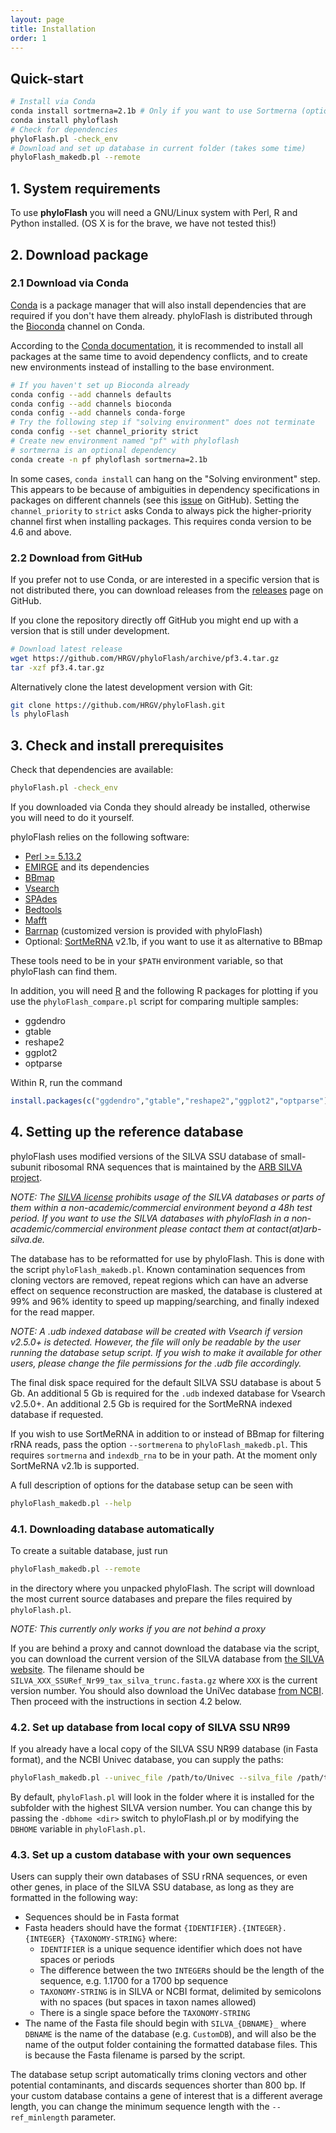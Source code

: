 ```yaml
---
layout: page
title: Installation
order: 1
---
```


## Quick-start

```bash
# Install via Conda
conda install sortmerna=2.1b # Only if you want to use Sortmerna (optional dependency)
conda install phyloflash
# Check for dependencies
phyloFlash.pl -check_env
# Download and set up database in current folder (takes some time)
phyloFlash_makedb.pl --remote
```

## 1. System requirements

To use **phyloFlash** you will need a GNU/Linux system with Perl, R and Python
installed. (OS X is for the brave, we have not tested this!)

## 2. Download package

### 2.1 Download via Conda

[Conda](https://conda.io/docs/) is a package manager that will also install
dependencies that are required if you don't have them already. phyloFlash is
distributed through the [Bioconda](http://bioconda.github.io/) channel on
Conda.

According to the [Conda
documentation](https://docs.conda.io/projects/conda/en/latest/user-guide/tasks/manage-environments.html),
it is recommended to install all packages at the same time to avoid dependency
conflicts, and to create new environments instead of installing to the base
environment.

```bash
# If you haven't set up Bioconda already
conda config --add channels defaults
conda config --add channels bioconda
conda config --add channels conda-forge
# Try the following step if "solving environment" does not terminate
conda config --set channel_priority strict
# Create new environment named "pf" with phyloflash
# sortmerna is an optional dependency
conda create -n pf phyloflash sortmerna=2.1b
```

In some cases, `conda install` can hang on the "Solving environment" step. This
appears to be because of ambiguities in dependency specifications in packages
on different channels (see this
[issue](https://github.com/conda/conda/issues/8197) on GitHub). Setting the
`channel_priority` to `strict` asks Conda to always pick the higher-priority
channel first when installing packages. This requires conda version to be 4.6
and above.

### 2.2 Download from GitHub

If you prefer not to use Conda, or are interested in a specific version that is
not distributed there, you can download releases from the
[releases](https://github.com/HRGV/phyloFlash/releases) page on GitHub.

If you clone the repository directly off GitHub you might end up with a version
that is still under development.

```bash
# Download latest release
wget https://github.com/HRGV/phyloFlash/archive/pf3.4.tar.gz
tar -xzf pf3.4.tar.gz
```

Alternatively clone the latest development version with Git:

```bash
git clone https://github.com/HRGV/phyloFlash.git
ls phyloFlash
```

## 3. Check and install prerequisites

Check that dependencies are available:

```bash
phyloFlash.pl -check_env
```

If you downloaded via Conda they should already be installed, otherwise you
will need to do it yourself.

phyloFlash relies on the following software:

 - [Perl >= 5.13.2](http://www.perl.org/get.html)
 - [EMIRGE](https://github.com/csmiller/EMIRGE) and its dependencies
 - [BBmap](http://sourceforge.net/projects/bbmap/)
 - [Vsearch](https://github.com/torognes/vsearch)
 - [SPAdes](http://bioinf.spbau.ru/spades)
 - [Bedtools](https://github.com/arq5x/bedtools2)
 - [Mafft](http://mafft.cbrc.jp/alignment/software/)
 - [Barrnap](https://github.com/tseemann/barrnap) (customized version is provided with phyloFlash)
 - Optional: [SortMeRNA](https://github.com/biocore/sortmerna) v2.1b, if you want to use it as alternative to BBmap

These tools need to be in your `$PATH` environment variable, so that phyloFlash
can find them.

In addition, you will need [R](https://www.r-project.org/) and the following R
packages for plotting if you use the `phyloFlash_compare.pl` script for
comparing multiple samples:

 - ggdendro
 - gtable
 - reshape2
 - ggplot2
 - optparse

Within R, run the command

```R
install.packages(c("ggdendro","gtable","reshape2","ggplot2","optparse"))
```

## 4. Setting up the reference database

phyloFlash uses modified versions of the SILVA SSU database of small-subunit
ribosomal RNA sequences that is maintained by the [ARB SILVA
project](www.arb-silva.de).

*NOTE: The [SILVA
license](http://www.arb-silva.de/fileadmin/silva_databases/current/LICENSE.txt)
prohibits usage of the SILVA databases or parts of them within a
non-academic/commercial environment beyond a 48h test period. If you want to
use the SILVA databases with phyloFlash in a non-academic/commercial
environment please contact them at contact(at)arb-silva.de.*

The database has to be reformatted for use by phyloFlash. This is done with the
script `phyloFlash_makedb.pl`. Known contamination sequences from cloning
vectors are removed, repeat regions which can have an adverse effect on
sequence reconstruction are masked, the database is clustered at 99% and 96%
identity to speed up mapping/searching, and finally indexed for the read
mapper.

*NOTE: A .udb indexed database will be created with Vsearch if version v2.5.0+
is detected. However, the file will only be readable by the user running the
database setup script. If you wish to make it available for other users, please
change the file permissions for the .udb file accordingly.*

The final disk space required for the default SILVA SSU database is about 5 Gb.
An additional 5 Gb is required for the `.udb` indexed database for Vsearch
v2.5.0+. An additional 2.5 Gb is required for the SortMeRNA indexed database if
requested.

If you wish to use SortMeRNA in addition to or instead of BBmap for filtering
rRNA reads, pass the option `--sortmerena` to `phyloFlash_makedb.pl`. This
requires `sortmerna` and `indexdb_rna` to be in your path. At the moment only
SortMeRNA v2.1b is supported.

A full description of options for the database setup can be seen with

```bash
phyloFlash_makedb.pl --help
```

### 4.1. Downloading database automatically

To create a suitable database, just run

```bash
phyloFlash_makedb.pl --remote
```

in the directory where you unpacked phyloFlash. The script will download the
most current source databases and prepare the files required by
`phyloFlash.pl`.

*NOTE: This currently only works if you are not behind a proxy*

If you are behind a proxy and cannot download the database via the script, you
can download the current version of the SILVA database from [the SILVA
website](https://www.arb-silva.de/no_cache/download/archive/current/Exports/).
The filename should be `SILVA_XXX_SSURef_Nr99_tax_silva_trunc.fasta.gz` where
`XXX` is the current version number. You should also download the UniVec
database [from NCBI](https://www.ncbi.nlm.nih.gov/tools/vecscreen/univec/).
Then proceed with the instructions in section 4.2 below.

### 4.2. Set up database from local copy of SILVA SSU NR99

If you already have a local copy of the SILVA SSU NR99 database (in Fasta
format), and the NCBI Univec database, you can supply the paths:

```bash
phyloFlash_makedb.pl --univec_file /path/to/Univec --silva_file /path/to/SILVA_128_SSURef_Nr99_tax_silva_trunc.fasta.gz
```
By default, `phyloFlash.pl` will look in the folder where it is installed for
the subfolder with the highest SILVA version number. You can change this by
passing the `-dbhome <dir>` switch to phyloFlash.pl or by modifying the
`DBHOME` variable in `phyloFlash.pl`.

### 4.3. Set up a custom database with your own sequences

Users can supply their own databases of SSU rRNA sequences, or even other
genes, in place of the SILVA SSU database, as long as they are formatted in the
following way:

 - Sequences should be in Fasta format
 - Fasta headers should have the format `{IDENTIFIER}.{INTEGER}.{INTEGER}
   {TAXONOMY-STRING}` where:
   - `IDENTIFIER` is a unique sequence identifier which does not have spaces or
     periods
   - The difference between the two `INTEGER`s should be the length of the
     sequence, e.g. 1.1700 for a 1700 bp sequence
   - `TAXONOMY-STRING` is in SILVA or NCBI format, delimited by semicolons with
     no spaces (but spaces in taxon names allowed)
   - There is a single space before the `TAXONOMY-STRING`
 - The name of the Fasta file should begin with `SILVA_{DBNAME}_` where
   `DBNAME` is the name of the database (e.g. `CustomDB`), and will also be the
   name of the output folder containing the formatted database files. This is
   because the Fasta filename is parsed by the script.

The database setup script automatically trims cloning vectors and other
potential contaminants, and discards sequences shorter than 800 bp. If your
custom database contains a gene of interest that is a different average length,
you can change the minimum sequence length with the `--ref_minlength`
parameter.
